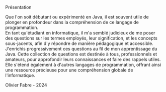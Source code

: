 Présentation

Que l'on soit débutant ou expérimenté en Java, il est souvent utile de plonger en profondeur dans la compréhension de ce langage de programmation.  
En tant qu'étudiant en informatique, il m'a semblé judicieux de me poser des questions sur les termes employés, leur signification, et les concepts sous-jacents, afin d'y répondre de manière pédagogique et accessible.  
J'enrichis progressivement ces questions au fil de mon apprentissage du Java. Cette collection de questions est destinée à tous, professionnels et amateurs, pour approfondir leurs connaissances et faire des rappels utiles.   
Elle s'étend également à d'autres langages de programmation, offrant ainsi une ressource précieuse pour une compréhension globale de l'informatique.  

Olivier Fabre - 2024
